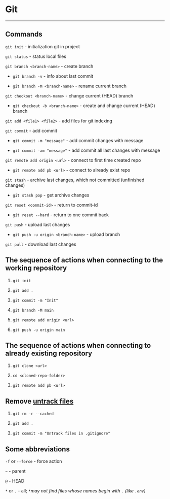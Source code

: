 # Git

---

## Commands

`git init` - initialization git in project

`git status` - status local files

`git branch <branch-name>` - create branch

-   `git branch -v` - info about last commit

-   `git branch -M <branch-name>` - rename current branch

`git checkout <branch-name>` - change current (HEAD) branch

-   `git checkout -b <branch-name>` - create and change current (HEAD) branch

`git add <file1> <file2>` - add files for git indexing

`git commit` - add commit

-   `git commit -m "message"` - add commit changes with message

-   `git commit -am "message"` - add commit all last changes with message

`git remote add origin <url>` - connect to first time created repo

-   `git remote add pb <url>` - connect to already exist repo

`git stash` - archive last changes, which not committed (unfinished changes)

-   `git stash pop` - get archive changes

`git reset <commit-id>` - return to commit-id

-   `git reset --hard` - return to one commit back

`git push` - upload last changes

-   `git push -u origin <branch-name>` - upload branch

`git pull` - download last changes

## The sequence of actions when connecting to the working repository

1. `git init`

2. `git add .`

3. `git commit -m "Init"`

4. `git branch -M main`

5. `git remote add origin <url>`

6. `git push -u origin main`

## The sequence of actions when connecting to already existing repository

1. `git clone <url>`

2. `cd <cloned-repo-folder>`

3. `git remote add pb <url>`

## Remove [untrack files](https://stackoverflow.com/questions/45400361/why-is-gitignore-not-ignoring-my-files)

1. `git rm -r --cached`

2. `git add .`

3. `git commit -m "Untrack files in .gitignore"`

## Some abbreviations

`-f` or `--force` - force action

`~` - parent

`@` - HEAD

`*` or `.` - all; _`*`may not find files whose names begin with `.` (like `.env`)_
